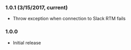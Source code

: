 ### 1.0.1 (3/15/2017, current)
* Throw exception when connection to Slack RTM fails
### 1.0.0
* Initial release
